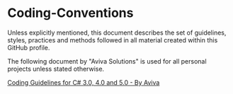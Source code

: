 # Coding-Conventions
Unless explicitly mentioned, this document describes the set of guidelines, styles, practices and methods followed in all material created within this GitHub profile.


The following document by "Aviva Solutions" is used for all personal projects unless stated otherwise.

[Coding Guidelines for C# 3.0, 4.0 and 5.0 - By Aviva](https://github.com/dennisdoomen/CSharpGuidelines)
